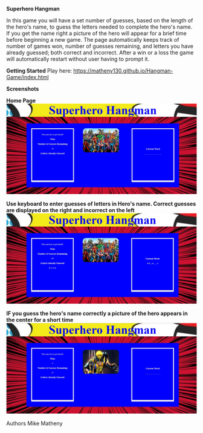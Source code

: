 **Superhero Hangman**

In this game you will have a set number of guesses, based on the length of the hero's name, to guess the letters needed to complete the hero's name. If you get the name right a picture of the hero will appear for a brief time before beginning a new game. The page automatically keeps track of number of games won, number of guesses remaining, and letters you have already guessed; both correct and incorrect. After a win or a loss the game will automatically restart without user having to prompt it.



**Getting Started**
Play here: https://matheny130.github.io/Hangman-Game/index.html

**Screenshots**

**Home Page**
![](/assets/images/start.jpg)

**Use keyboard to enter guesses of letters in Hero's name. Correct guesses are displayed on the right and incorrect on the left**
![](/assets/images/play.jpg)

**IF you guess the hero's name correctly a picture of the hero appears in the center for a short time**
![](/assets/images/win.jpg)


Authors
Mike Matheny